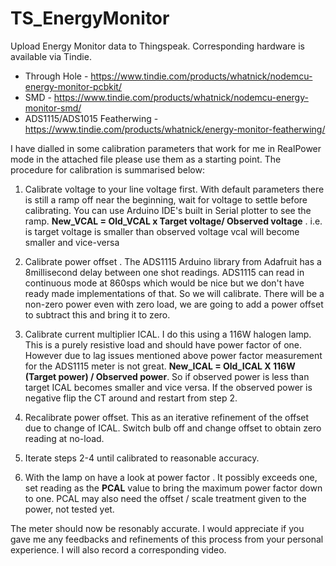 # TS_EnergyMonitor
Upload Energy Monitor data to Thingspeak. Corresponding hardware is available via Tindie.
* Through Hole - https://www.tindie.com/products/whatnick/nodemcu-energy-monitor-pcbkit/
* SMD - https://www.tindie.com/products/whatnick/nodemcu-energy-monitor-smd/
* ADS1115/ADS1015 Featherwing - https://www.tindie.com/products/whatnick/energy-monitor-featherwing/

I have dialled in some calibration parameters that work for me in RealPower mode in the attached file please use them as a starting point. The procedure for calibration is summarised below:

1. Calibrate voltage to your line voltage first. With default parameters there is still a ramp off near the beginning, wait for voltage to settle before calibrating. You can use Arduino IDE's built in Serial plotter to see the ramp.
**New_VCAL = Old_VCAL x Target voltage/ Observed voltage** . i.e. is target voltage is smaller than observed voltage vcal will become smaller and vice-versa

2. Calibrate power offset . The ADS1115 Arduino library from Adafruit has a 8millisecond delay between one shot readings. ADS1115 can read in continuous mode at 860sps which would be nice but we don't have ready made implementations of that. So we will calibrate. There will be a non-zero power even with zero load, we are going to add a power offset to subtract this and bring it to zero.

3. Calibrate current multiplier ICAL. I do this using a 116W halogen lamp. This is a purely resistive load and should have power factor of one. However due to lag issues mentioned above power factor measurement for the ADS1115 meter is not great. **New_ICAL = Old_ICAL X 116W (Target power) / Observed power**. So if observed power is less than target ICAL becomes smaller and vice versa. If the observed power is negative flip the CT around and restart from step 2.

4. Recalibrate power offset. This as an iterative refinement of the offset due to change of ICAL. Switch bulb off and change offset to obtain zero reading at no-load.

5. Iterate steps 2-4 until calibrated to reasonable accuracy.

6. With the lamp on have a look at power factor . It possibly exceeds one, set reading as the **PCAL** value to bring the maximum power factor down to one. PCAL may also need the offset / scale treatment given to the power, not tested yet.

The meter should now be resonably accurate. I would appreciate if you gave me any feedbacks and refinements of this process from your personal experience. I will also record a corresponding video.

